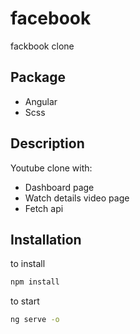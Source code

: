 # facebook
fackbook clone

## Package
- Angular
- Scss
  
## Description
  Youtube clone with:
  - Dashboard page
  - Watch details video page
  - Fetch api
  
## Installation

to install
```sh
npm install 
```
 
 to start
```sh
ng serve -o
```

